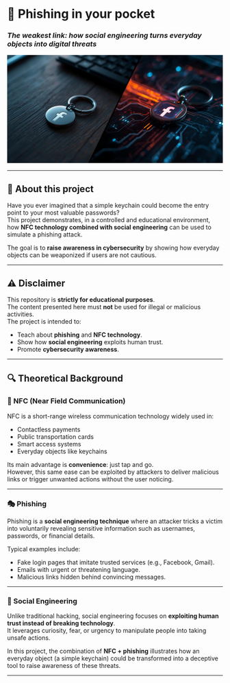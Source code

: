 # 🔑 Phishing in your pocket  
### *The weakest link: how social engineering turns everyday objects into digital threats*  

![nfc-keychain](https://github.com/daniellopezciber/phishing-in-your-pocket/blob/main/llavero%20facebook%201.jpg?raw=true)

---

## 🎯 About this project
Have you ever imagined that a simple keychain could become the entry point to your most valuable passwords?  
This project demonstrates, in a controlled and educational environment, how **NFC technology combined with social engineering** can be used to simulate a phishing attack.  

The goal is to **raise awareness in cybersecurity** by showing how everyday objects can be weaponized if users are not cautious.  

---

## ⚠️ Disclaimer
This repository is **strictly for educational purposes**.  
The content presented here must **not** be used for illegal or malicious activities.  
The project is intended to:  
- Teach about **phishing** and **NFC technology**.  
- Show how **social engineering** exploits human trust.  
- Promote **cybersecurity awareness**.  


---

## 🔍 Theoretical Background  

### 📡 NFC (Near Field Communication)  
NFC is a short-range wireless communication technology widely used in:  
- Contactless payments  
- Public transportation cards  
- Smart access systems  
- Everyday objects like keychains  

Its main advantage is **convenience**: just tap and go.  
However, this same ease can be exploited by attackers to deliver malicious links or trigger unwanted actions without the user noticing.  

---

### 🎭 Phishing  
Phishing is a **social engineering technique** where an attacker tricks a victim into voluntarily revealing sensitive information such as usernames, passwords, or financial details.  

Typical examples include:  
- Fake login pages that imitate trusted services (e.g., Facebook, Gmail).  
- Emails with urgent or threatening language.  
- Malicious links hidden behind convincing messages.  

---

### 🧠 Social Engineering  
Unlike traditional hacking, social engineering focuses on **exploiting human trust instead of breaking technology**.  
It leverages curiosity, fear, or urgency to manipulate people into taking unsafe actions.  

In this project, the combination of **NFC + phishing** illustrates how an everyday object (a simple keychain) could be transformed into a deceptive tool to raise awareness of these threats.  

---
